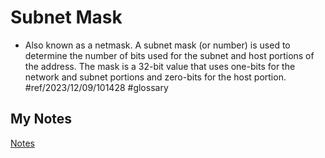 # Subnet Mask
- Also known as a netmask. A subnet mask (or number) is used to determine the number of bits used for the subnet and host portions of the address. The mask is a 32-bit value that uses one-bits for the network and subnet portions and zero-bits for the host portion. #ref/2023/12/09/101428 #glossary
## My Notes
[Notes](mynotes/subnet-mask-notes.md)
